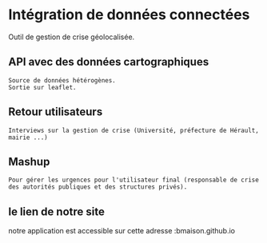 # Intégration de données connectées


Outil de gestion de crise géolocalisée.


## API avec des données cartographiques
	Source de données hétérogènes. 
	Sortie sur leaflet. 
## Retour utilisateurs
	Interviews sur la gestion de crise (Université, préfecture de Hérault, mairie ...)
## Mashup
	Pour gérer les urgences pour l'utilisateur final (responsable de crise des autorités publiques et des structures privés). 
## le lien de notre site
notre application est accessible sur cette adresse :bmaison.github.io
